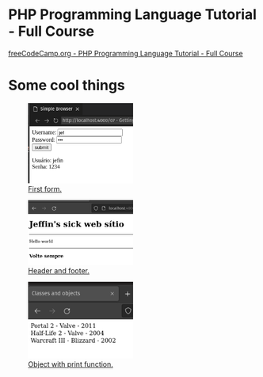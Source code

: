 # PHP Programming Language Tutorial - Full Course
[freeCodeCamp.org - PHP Programming Language Tutorial - Full Course](https://www.youtube.com/watch?v=OK_JCtrrv-c&ab_channel=freeCodeCamp.org)

# Some cool things
<html>
<body>
<figure>
    <a href="07 - Getting user input">
    <img src="07%20-%20Getting%20user%20input/form.png" alt="Form" style="width:50%">
    <figcaption>First form.</figcaption>
</figure>
<figure>
    <a href="24 - Including HTML">
    <img src="24%20-%20Including%20HTML/header-footer.png" alt="HF" style="width:50%">
    <figcaption>Header and footer.</figcaption>
</figure>
<figure>
    <a href="27 - Constructors">
    <img src="27%20-%20Constructors/constructor.png" alt="Object" style="width:50%">
    <figcaption>Object with print function.</figcaption>
</figure>
</body>
</html>

